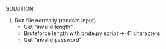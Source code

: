 SOLUTION:

1) Run file normally (random input)
   - Get "invalid length"
   - Bruteforce length with brute.py script -> 41 characters
   - Get "invalid password"
